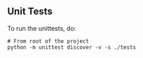## Unit Tests

To run the unittests, do:
```
# From root of the project
python -m unittest discover -v -s ./tests
```